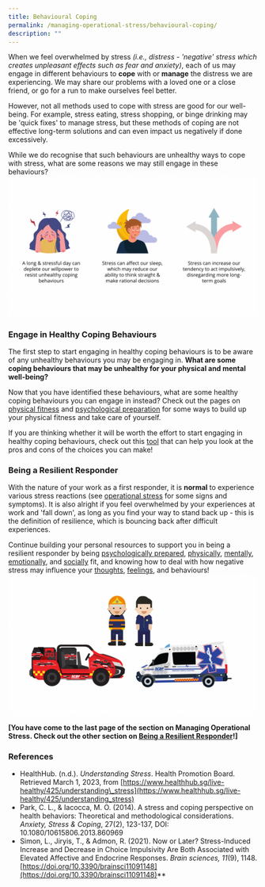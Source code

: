 ```yaml
---
title: Behavioural Coping
permalink: /managing-operational-stress/behavioural-coping/
description: ""
---
```

When we feel overwhelmed by stress *(i.e., distress - 'negative' stress which creates unpleasant effects such as fear and anxiety)*, each of us may engage in different behaviours to **cope** with or **manage** the distress we are experiencing. We may share our problems with a loved one or a close friend, or go for a run to make ourselves feel better. 

However, not all methods used to cope with stress are good for our well-being. For example, stress eating, stress shopping, or binge drinking may be 'quick fixes' to manage stress, but these methods of coping are not effective long-term solutions and can even impact us negatively if done excessively.

While we do recognise that such behaviours are unhealthy ways to cope with stress, what are some reasons we may still engage in these behaviours?
![](/images/behavioural%20coping.png)

### Engage in Healthy Coping Behaviours

The first step to start engaging in healthy coping behaviours is to be aware of any unhealthy behaviours you may be engaging in. **What are some coping behaviours that may be unhealthy for your physical and mental well-being?**

Now that you have identified these behaviours, what are some healthy coping behaviours you can engage in instead? Check out the pages on [physical fitness](/being-a-resilient-responder/physical-fitness) and [psychological preparation](/being-a-resilient-responder/psych-prep) for some ways to build up your physical fitness and take care of yourself. 

If you are thinking whether it will be worth the effort to start engaging in healthy coping behaviours, check out this [tool](/being-a-resilient-responder/motivation) that can help you look at the pros and cons of the choices you can make!

### Being a Resilient Responder
With the nature of your work as a first responder, it is **normal** to experience various stress reactions (see [operational stress](/managing-operational-stress/ops-stress) for some signs and symptoms). It is also alright if you feel overwhelmed by your experiences at work and 'fall down', as long as you find your way to stand back up - this is the definition of resilience, which is bouncing back after difficult experiences. 

Continue building your personal resources to support you in being a resilient responder by being [psychologically prepared](/being-a-resilient-responder/psych-prep), [physically](/being-a-resilient-responder/physical-fitness), [mentally](/being-a-resilient-responder/mental-fitness), [emotionally](/being-a-resilient-responder/emotional-fitness), and [socially](/being-a-resilient-responder/social-fitness) fit, and knowing how to deal with how negative stress may influence your [thoughts](/managing-operational-stress/automatic-thoughts), [feelings](/managing-operational-stress/feelings-and-emotions), and behaviours!
![](/images/self-help%20portal%20graphics.png)

**[You have come to the last page of the section on Managing Operational Stress. Check out the other section on [Being a Resilient Responder](/being-a-resilient-responder/)!]**

### References
* HealthHub. (n.d.). _Understanding Stress_. Health Promotion Board. Retrieved March 1, 2023, from [https://www.healthhub.sg/live-healthy/425/understanding\_stress](https://www.healthhub.sg/live-healthy/425/understanding_stress)
* Park, C. L., & Iacocca, M. O. (2014). A stress and coping perspective on health behaviors: Theoretical and methodological considerations. *Anxiety, Stress & Coping*, 27(2), 123-137, DOI: 10.1080/10615806.2013.860969 
* Simon, L., Jiryis, T., & Admon, R. (2021). Now or Later? Stress-Induced Increase and Decrease in Choice Impulsivity Are Both Associated with Elevated Affective and Endocrine Responses. *Brain sciences, 11*(9), 1148. [https://doi.org/10.3390/brainsci11091148](https://doi.org/10.3390/brainsci11091148)**